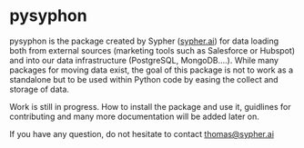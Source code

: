 # pysyphon



pysyphon is the package created by Sypher ([sypher.ai]()) for data loading both from external sources (marketing tools such as Salesforce or Hubspot) and into our data infrastructure (PostgreSQL, MongoDB....). While many packages for moving data exist, the goal of this package is not to work as a standalone but to be used within Python code by easing the collect and storage of data.



Work is still in progress. How to install the package and use it, guidlines for contributing and many more documentation will be added later on. 

If you have any question, do not hesitate to contact thomas@sypher.ai 





